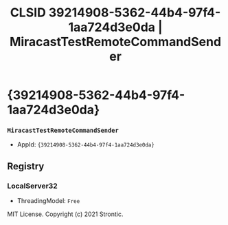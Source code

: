 ﻿---
title: "CLSID 39214908-5362-44b4-97f4-1aa724d3e0da | MiracastTestRemoteCommandSender"
excerpt: What is COM-Object CLSID 39214908-5362-44b4-97f4-1aa724d3e0da?
---

# {39214908-5362-44b4-97f4-1aa724d3e0da}

### `MiracastTestRemoteCommandSender`
* AppId: `{39214908-5362-44b4-97f4-1aa724d3e0da}`

## Registry


### LocalServer32

* ThreadingModel: `Free`

MIT License. Copyright (c) 2021 Strontic.


